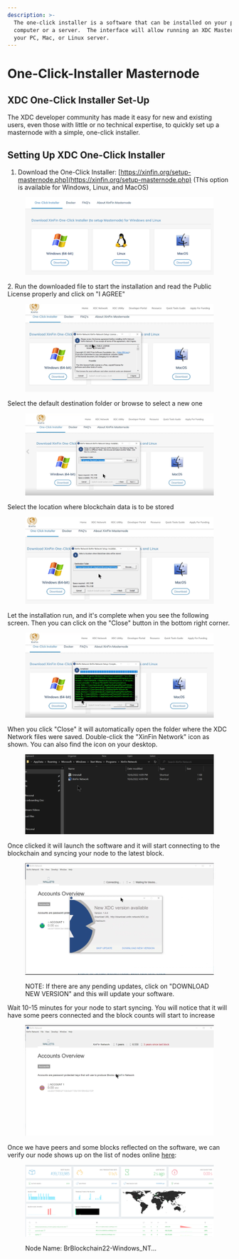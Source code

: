 ```yaml
---
description: >-
  The one-click installer is a software that can be installed on your personal
  computer or a server.  The interface will allow running an XDC Masternode on
  your PC, Mac, or Linux server.
---
```


# One-Click-Installer Masternode

## XDC One-Click Installer Set-Up

The XDC developer community has made it easy for new and existing users, even those with little or no technical expertise, to quickly set up a masternode with a simple, one-click installer.&#x20;



## Setting Up XDC One-Click Installer

1. Download the One-Click Installer: [https://xinfin.org/setup-masternode.php](https://xinfin.org/setup-masternode.php) (This option is available for Windows, Linux, and MacOS)

<figure><img src="../../.gitbook/assets/image (11).png" alt=""><figcaption></figcaption></figure>

2\. Run the downloaded file to start the installation and read the Public License properly and click on "I AGREE"

<figure><img src="../../.gitbook/assets/image (3).png" alt=""><figcaption></figcaption></figure>

Select the default destination folder or browse to select a new one

<figure><img src="../../.gitbook/assets/image (4).png" alt=""><figcaption></figcaption></figure>

Select the location where blockchain data is to be stored

<figure><img src="../../.gitbook/assets/image (23).png" alt=""><figcaption></figcaption></figure>

Let the installation run, and it's complete when you see the following screen. Then you can click on the "Close" button in the bottom right corner.&#x20;

<figure><img src="../../.gitbook/assets/image.png" alt=""><figcaption></figcaption></figure>

When you click "Close" it will automatically open the folder where the XDC Network files were saved. Double-click the "XinFin Network" icon as shown.  You can also find the icon on your desktop.&#x20;

<figure><img src="../../.gitbook/assets/image (2).png" alt=""><figcaption></figcaption></figure>

Once clicked it will launch the software and it will start connecting to the blockchain and syncing your node to the latest block. &#x20;

<figure><img src="../../.gitbook/assets/image (5).png" alt=""><figcaption><p>NOTE: If there are any pending updates, click on "DOWNLOAD NEW VERSION" and this will update your software.</p></figcaption></figure>

Wait 10-15 minutes for your node to start syncing. You will notice that it will have some peers connected and the block counts will start to increase

<figure><img src="../../.gitbook/assets/image (22).png" alt=""><figcaption></figcaption></figure>

Once we have peers and some blocks reflected on the software, we can verify our node shows up on the list of nodes online [here](https://www.apothem.network/#stats):&#x20;

<figure><img src="../../.gitbook/assets/image (1).png" alt=""><figcaption><p>Node Name: BrBlockchain22-Windows_NT...</p></figcaption></figure>





